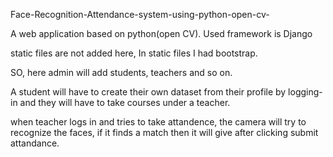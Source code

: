 Face-Recognition-Attendance-system-using-python-open-cv-

A web application based on python(open CV). Used framework is Django

static files are not added here, In static files I had bootstrap.

  SO, here admin will add students, teachers and so on.
  
  A student will have to create their own dataset from their profile by logging-in
  and they will have to take courses under a teacher.
  
  when teacher logs in and tries to take attandence, the camera will try to recognize the faces,
  if it finds a match then it will give after clicking submit attandance.
